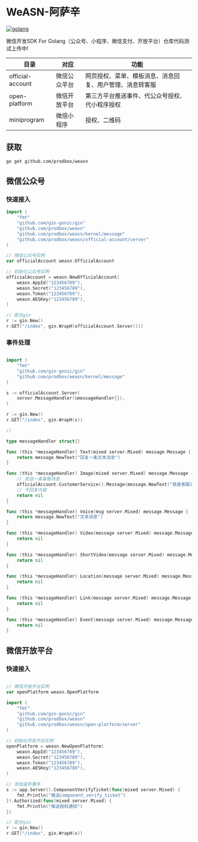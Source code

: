 # WeASN-阿萨辛

[![golang](https://img.shields.io/badge/Language-Go-green.svg?style=flat)](https://golang.org)

微信开发SDK For Golang（公众号、小程序、微信支付、开放平台）仓库代码测试上传中!

| 目录 | 对应          | 功能                                                |
| ---- | ------------ | -------------------------------------------------- |
| official-account |微信公众平台| 网页授权、菜单、模板消息、消息回复、用户管理、消息转客服 |
| open-platform    |微信开放平台| 第三方平台推送事件、代公众号授权、代小程序授权|
| miniprogram      |微信小程序  | 授权、二维码|


## 获取

```sh
go get github.com/prodbox/weasn
```

## 微信公众号

### 快速接入

```go
import (
	"fmt"
	"github.com/gin-gonic/gin"
	"github.com/prodbox/weasn"
	"github.com/prodbox/weasn/kernel/message"
	"github.com/prodbox/weasn/official-account/server"
)

// 微信公众号实例
var officialAccount weasn.OfficialAccount

// 初始化公众号实例
officialAccount = weasn.NewOfficialAccount(
    weasn.AppId("123456789"),
    weasn.Secret("123456789"),
    weasn.Token("123456789"),
    weasn.AESKey("123456789"),
)

// 配合gin
r := gin.New()
r.GET("/index", gin.WrapH(officialAccount.Server()))

```

### 事件处理
```go

import (
	"fmt"
	"github.com/gin-gonic/gin"
	"github.com/prodbox/weasn/kernel/message"
)

s := officialAccount.Server(
    server.MessageHandler(&messageHandler{}),
)

r := gin.New()
r.GET("/index", gin.WrapH(s))

// 

type messageHandler struct{}

func (this *messageHandler) Text(mixed server.Mixed) message.Message {
	return message.NewText("回复一条文本消息")
}

func (this *messageHandler) Image(mixed server.Mixed) message.Message {
	// 发送一条客服消息
	officialAccount.CustomerService().Message(message.NewText("我是客服消息")).To(mixed.FromUserName).Send()
	// 不回复内容
	return nil
}

func (this *messageHandler) Voice(msg server.Mixed) message.Message {
	return message.NewText("文本消息")
}

func (this *messageHandler) Video(message server.Mixed) message.Message {
	return nil
}

func (this *messageHandler) ShortVideo(message server.Mixed) message.Message {
	return nil
}

func (this *messageHandler) Location(message server.Mixed) message.Message {
	return nil
}

func (this *messageHandler) Link(message server.Mixed) message.Message {
	return nil
}

func (this *messageHandler) Event(message server.Mixed) message.Message {
	return nil
}

```

## 微信开放平台

### 快速接入
```go

// 微信开放平台实例
var openPlatform weasn.OpenPlatform

import (
	"fmt"
	"github.com/gin-gonic/gin"
	"github.com/prodbox/weasn"
	"github.com/prodbox/weasn/open-platform/server"
)

// 初始化开放平台实例
openPlatform = weasn.NewOpenPlatform(
    weasn.AppId("123456789"),
    weasn.Secret("123456789"),
    weasn.Token("123456789"),
    weasn.AESKey("123456789"),
)

// 添加监听事件
s := app.Server().ComponentVerifyTicket(func(mixed server.Mixed) {
    fmt.Println("推送component_verify_ticket")
}).Authorized(func(mixed server.Mixed) {
  	fmt.Println("推送授权通知")
})

// 配合gin
r := gin.New()
r.GET("/index", gin.WrapH(s))

```